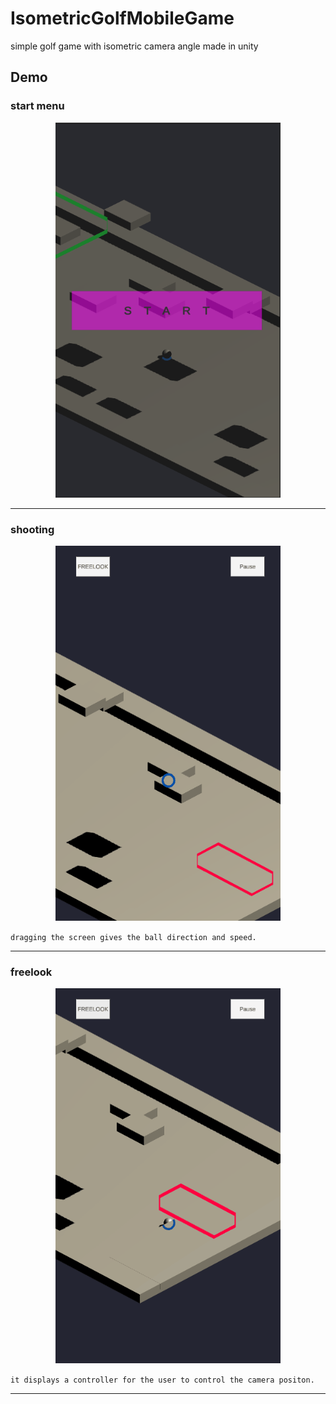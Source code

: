 # IsometricGolfMobileGame
simple golf game with isometric camera angle made in unity
## Demo
### start menu
<p align="center">
  <img src="demoFootage/firstDemo/images/start.png" span title="start menu" width="360" height="600"/>
</p>

---

### shooting
<p align="center">
  <img src="demoFootage/firstDemo/gifs/shooting.gif" span title="shooting" width="360" height="600"/>
</p>

 `dragging the screen gives the ball direction and speed.`
 
---

### freelook
<p align="center">
  <img src="demoFootage/firstDemo/gifs/freelook.gif" span title="freelook" width="360" height="600"/>
</p>

 `it displays a controller for the user to control the camera positon.`

---
